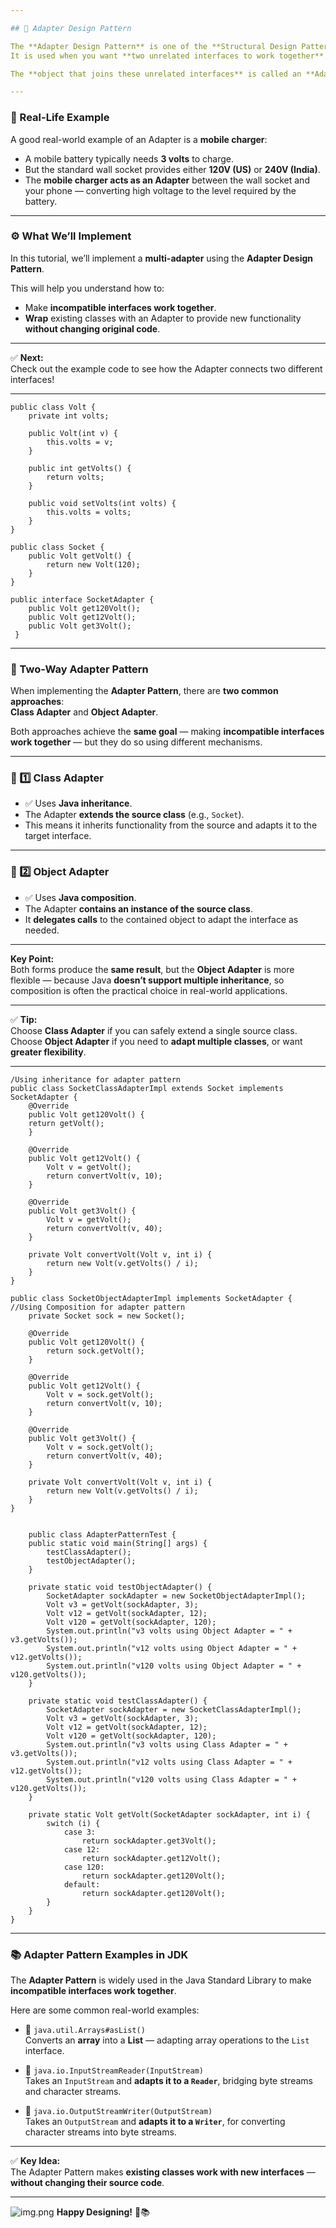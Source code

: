 ```yaml
---

## 🔌 Adapter Design Pattern

The **Adapter Design Pattern** is one of the **Structural Design Patterns**.  
It is used when you want **two unrelated interfaces to work together**.

The **object that joins these unrelated interfaces** is called an **Adapter**.

---
```


### 📌 Real-Life Example

A good real-world example of an Adapter is a **mobile charger**:

- A mobile battery typically needs **3 volts** to charge.
- But the standard wall socket provides either **120V (US)** or **240V (India)**.
- The **mobile charger acts as an Adapter** between the wall socket and your phone — converting high voltage to the level required by the battery.

---

### ⚙️ What We’ll Implement

In this tutorial, we’ll implement a **multi-adapter** using the **Adapter Design Pattern**.

This will help you understand how to:
- Make **incompatible interfaces work together**.
- **Wrap** existing classes with an Adapter to provide new functionality **without changing original code**.

---

✅ **Next:**  
Check out the example code to see how the Adapter connects two different interfaces!

---

    public class Volt {
        private int volts;

        public Volt(int v) {
            this.volts = v;
        }
    
        public int getVolts() {
            return volts;
        }
    
        public void setVolts(int volts) {
            this.volts = volts;
        }
    }

    public class Socket {
        public Volt getVolt() {
            return new Volt(120);
        }
    }

    public interface SocketAdapter {
        public Volt get120Volt();
        public Volt get12Volt();
        public Volt get3Volt();
     }

---

### 🔄 Two-Way Adapter Pattern

When implementing the **Adapter Pattern**, there are **two common approaches**:  
**Class Adapter** and **Object Adapter**.

Both approaches achieve the **same goal** — making **incompatible interfaces work together** — but they do so using different mechanisms.

---

### 📌 1️⃣ Class Adapter

- ✅ Uses **Java inheritance**.
- The Adapter **extends the source class** (e.g., `Socket`).
- This means it inherits functionality from the source and adapts it to the target interface.

---

### 📌 2️⃣ Object Adapter

- ✅ Uses **Java composition**.
- The Adapter **contains an instance of the source class**.
- It **delegates calls** to the contained object to adapt the interface as needed.

---

**Key Point:**  
Both forms produce the **same result**, but the **Object Adapter** is more flexible — because Java **doesn’t support multiple inheritance**, so composition is often the practical choice in real-world applications.

---

✅ **Tip:**  
Choose **Class Adapter** if you can safely extend a single source class.  
Choose **Object Adapter** if you need to **adapt multiple classes**, or want **greater flexibility**.

---

    /Using inheritance for adapter pattern
    public class SocketClassAdapterImpl extends Socket implements
    SocketAdapter {
        @Override
        public Volt get120Volt() {
        return getVolt();
        }
    
        @Override
        public Volt get12Volt() {
            Volt v = getVolt();
            return convertVolt(v, 10);
        }
    
        @Override
        public Volt get3Volt() {
            Volt v = getVolt();
            return convertVolt(v, 40);
        }
    
        private Volt convertVolt(Volt v, int i) {
            return new Volt(v.getVolts() / i);
        }
    }

    public class SocketObjectAdapterImpl implements SocketAdapter {
    //Using Composition for adapter pattern
        private Socket sock = new Socket();
    
        @Override
        public Volt get120Volt() {
            return sock.getVolt();
        }
    
        @Override
        public Volt get12Volt() {
            Volt v = sock.getVolt();
            return convertVolt(v, 10);
        }
    
        @Override
        public Volt get3Volt() {
            Volt v = sock.getVolt();
            return convertVolt(v, 40);
        }
    
        private Volt convertVolt(Volt v, int i) {
            return new Volt(v.getVolts() / i);
        }
    }


        public class AdapterPatternTest {
        public static void main(String[] args) {
            testClassAdapter();
            testObjectAdapter();
        }
    
        private static void testObjectAdapter() {
            SocketAdapter sockAdapter = new SocketObjectAdapterImpl();
            Volt v3 = getVolt(sockAdapter, 3);
            Volt v12 = getVolt(sockAdapter, 12);
            Volt v120 = getVolt(sockAdapter, 120);
            System.out.println("v3 volts using Object Adapter = " + v3.getVolts());
            System.out.println("v12 volts using Object Adapter = " + v12.getVolts());
            System.out.println("v120 volts using Object Adapter = " + v120.getVolts());
        }
    
        private static void testClassAdapter() {
            SocketAdapter sockAdapter = new SocketClassAdapterImpl();
            Volt v3 = getVolt(sockAdapter, 3);
            Volt v12 = getVolt(sockAdapter, 12);
            Volt v120 = getVolt(sockAdapter, 120);
            System.out.println("v3 volts using Class Adapter = " + v3.getVolts());
            System.out.println("v12 volts using Class Adapter = " + v12.getVolts());
            System.out.println("v120 volts using Class Adapter = " + v120.getVolts());
        }
    
        private static Volt getVolt(SocketAdapter sockAdapter, int i) {
            switch (i) {
                case 3:
                    return sockAdapter.get3Volt();
                case 12:
                    return sockAdapter.get12Volt();
                case 120:
                    return sockAdapter.get120Volt();
                default:
                    return sockAdapter.get120Volt();
            }
        }
    }

---

### 📚 Adapter Pattern Examples in JDK

The **Adapter Pattern** is widely used in the Java Standard Library to make **incompatible interfaces work together**.

Here are some common real-world examples:

- 🔌 `java.util.Arrays#asList()`  
  Converts an **array** into a **List** — adapting array operations to the `List` interface.

- 🔌 `java.io.InputStreamReader(InputStream)`  
  Takes an `InputStream` and **adapts it to a `Reader`**, bridging byte streams and character streams.

- 🔌 `java.io.OutputStreamWriter(OutputStream)`  
  Takes an `OutputStream` and **adapts it to a `Writer`**, for converting character streams into byte streams.

---

✅ **Key Idea:**  
The Adapter Pattern makes **existing classes work with new interfaces** — **without changing their source code**.

---
![img.png](img.png)
**Happy Designing!** 🔌📚


